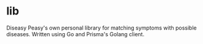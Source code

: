 # lib

Diseasy Peasy's own personal library for matching symptoms with possible diseases. Written using Go and Prisma's Golang client.